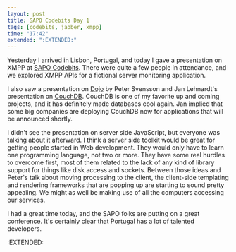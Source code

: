 ```yaml
---
layout: post
title: SAPO Codebits Day 1
tags: [codebits, jabber, xmpp]
time: "17:42"
extended: ":EXTENDED:"
---
```


Yesterday I arrived in Lisbon, Portugal, and today I gave a presentation on XMPP at [SAPO Codebits](http://codebits.sapo.pt).  There were quite a few people in attendance, and we explored XMPP APIs for a fictional server monitoring application.

I also saw a presentation on [Dojo](http://dojotoolkit.org) by Peter Svensson and Jan Lehnardt's presentation on [CouchDB](http://www.couchdb.org).  CouchDB is one of my favorite up and coming projects, and it has definitely made databases cool again.  Jan implied that some big companies are deploying CouchDB now for applications that will be announced shortly.

I didn't see the presentation on server side JavaScript, but everyone was talking about it afterward.  I think a server side toolkit would be great for getting people started in Web development.  They would only have to learn one programming language, not two or more.  They have some real hurdles to overcome first, most of them related to the lack of any kind of library support for things like disk access and sockets.  Between those ideas and Peter's talk about moving processing to the client, the client-side templating and rendering frameworks that are popping up are starting to sound pretty appealing.  We might as well be making use of all the computers accessing our services.

I had a great time today, and the SAPO folks are putting on a great conference.  It's certainly clear that Portugal has a lot of talented developers.

:EXTENDED:


